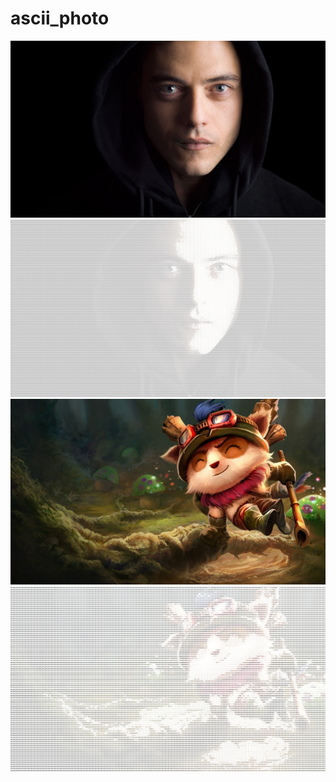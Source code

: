 # ascii_photo
![alt text](images/mr-robot.jpg)
![alt text](images/asciimr-robot.jpg)
![alt text](images/Teemo.jpg)
![alt text](images/asciiTeemo.jpg)
